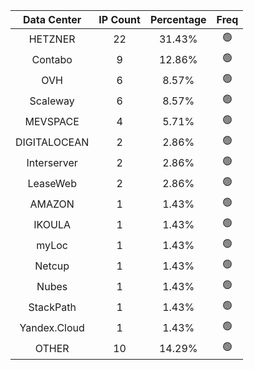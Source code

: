 | Data Center | IP Count | Percentage | Freq |
|:------------:|:--------:|:-----------:|:-----:|
| HETZNER | 22 | 31.43% | 🟢 |
| Contabo | 9 | 12.86% | 🟢 |
| OVH | 6 | 8.57% | 🟢 |
| Scaleway | 6 | 8.57% | 🟢 |
| MEVSPACE | 4 | 5.71% | 🟢 |
| DIGITALOCEAN | 2 | 2.86% | 🟢 |
| Interserver | 2 | 2.86% | 🟢 |
| LeaseWeb | 2 | 2.86% | 🟢 |
| AMAZON | 1 | 1.43% | 🟢 |
| IKOULA | 1 | 1.43% | 🟢 |
| myLoc | 1 | 1.43% | 🟢 |
| Netcup | 1 | 1.43% | 🟢 |
| Nubes | 1 | 1.43% | 🟢 |
| StackPath | 1 | 1.43% | 🟢 |
| Yandex.Cloud | 1 | 1.43% | 🟢 |
| OTHER | 10 | 14.29% | 🟢 |